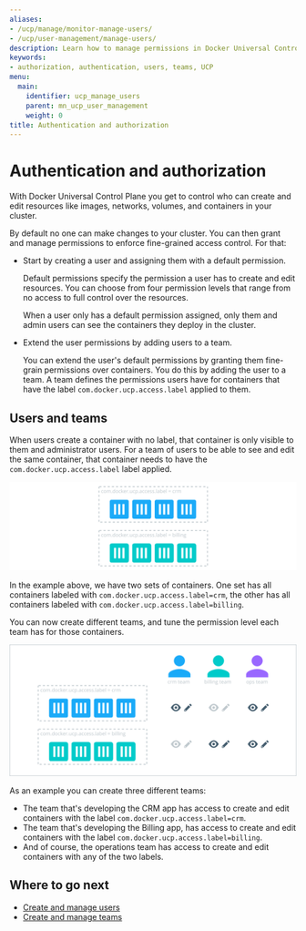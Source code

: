 ```yaml
---
aliases:
- /ucp/manage/monitor-manage-users/
- /ucp/user-management/manage-users/
description: Learn how to manage permissions in Docker Universal Control Plane.
keywords:
- authorization, authentication, users, teams, UCP
menu:
  main:
    identifier: ucp_manage_users
    parent: mn_ucp_user_management
    weight: 0
title: Authentication and authorization
---
```


# Authentication and authorization

With Docker Universal Control Plane you get to control who can create and edit
resources like images, networks, volumes, and containers in your cluster.

By default no one can make changes to your cluster. You can then grant and
manage permissions to enforce fine-grained access control. For that:

* Start by creating a user and assigning them with a default permission.

    Default permissions specify the permission a user has to create and edit
    resources. You can choose from four permission levels that range from
    no access to full control over the resources.

    When a user only has a default permission assigned, only them and admin
    users can see the containers they deploy in the cluster.

* Extend the user permissions by adding users to a team.

    You can extend the user's default permissions by granting them fine-grain
    permissions over containers. You do this by adding the user to a team.
    A team defines the permissions users have for containers that have the label
    `com.docker.ucp.access.label` applied to them.

## Users and teams

When users create a container with no label, that container is only visible to
them and administrator users.
For a team of users to be able to see and edit the same container, that
container needs to have the `com.docker.ucp.access.label` label applied.

![](../images/secure-your-infrastructure-1.svg)

In the example above, we have two sets of containers. One set has all containers
labeled with `com.docker.ucp.access.label=crm`, the other has all containers
labeled with `com.docker.ucp.access.label=billing`.

You can now create different teams, and tune the permission level each
team has for those containers.

![](../images/secure-your-infrastructure-2.svg)

As an example you can create three different teams:

* The team that's developing the CRM app has access to create and edit
containers with the label `com.docker.ucp.access.label=crm`.
* The team that's developing the Billing app, has access to create and edit
containers with the label `com.docker.ucp.access.label=billing`.
* And of course, the operations team has access to create and edit containers
with any of the two labels.

## Where to go next

* [Create and manage users](create-and-manage-users.md)
* [Create and manage teams](create-and-manage-teams.md)
